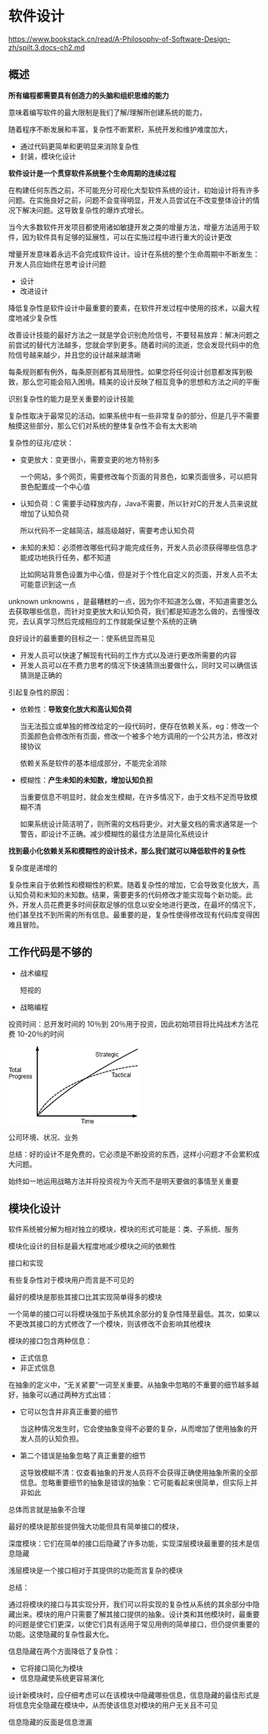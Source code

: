 # 软件设计

https://www.bookstack.cn/read/A-Philosophy-of-Software-Design-zh/spilt.3.docs-ch2.md

## 概述

**所有编程都需要具有创造力的头脑和组织思维的能力**

意味着编写软件的最大限制是我们了解/理解所创建系统的能力，

随着程序不断发展和丰富，复杂性不断累积，系统开发和维护难度加大，

+ 通过代码更简单和更明显来消除复杂性
+ 封装，模块化设计

**软件设计是一个贯穿软件系统整个生命周期的连续过程**

在构建任何东西之前，不可能充分可视化大型软件系统的设计，初始设计将有许多问题。在实施良好之前，问题不会变得明显，开发人员尝试在不改变整体设计的情况下解决问题。这导致复杂性的爆炸式增长。

当今大多数软件开发项目都使用诸如敏捷开发之类的增量方法，增量方法适用于软件，因为软件具有足够的延展性，可以在实施过程中进行重大的设计更改

增量开发意味着永远不会完成软件设计。设计在系统的整个生命周期中不断发生：开发人员应始终在思考设计问题

+ 设计
+ 改进设计

降低复杂性是软件设计中最重要的要素，在软件开发过程中使用的技术，以最大程度地减少复杂性

改善设计技能的最好方法之一就是学会识别危险信号，不要轻易放弃：解决问题之前尝试的替代方法越多，您就会学到更多。随着时间的流逝，您会发现代码中的危险信号越来越少，并且您的设计越来越清晰

每条规则都有例外，每条原则都有其局限性。如果您将任何设计创意都发挥到极致，那么您可能会陷入困境。精美的设计反映了相互竞争的思想和方法之间的平衡

识别复杂性的能力是至关重要的设计技能

复杂性取决于最常见的活动。如果系统中有一些非常复杂的部分，但是几乎不需要触摸这些部分，那么它们对系统的整体复杂性不会有太大影响



复杂性的征兆/症状：

+ 变更放大：变更很小，需要变更的地方特别多

  一个网站，多个网页，需要修改每个页面的背景色，如果页面很多，可以把背景色配置成一个中心值

+ 认知负荷：C 需要手动释放内存，Java不需要，所以针对C的开发人员来说就增加了认知负荷

  所以代码不一定越简洁，越高级越好，需要考虑认知负荷

+ 未知的未知：必须修改哪些代码才能完成任务，开发人员必须获得哪些信息才能成功地执行任务，都不知道

  比如网站背景色设置为中心值，但是对于个性化自定义的页面，开发人员不太可能意识到这一点

 unknown unknowns ，是最糟糕的一点，因为你不知道怎么做，不知道需要怎么去获取哪些信息，而针对变更放大和认知负荷，我们都是知道怎么做的，去慢慢改完，去认真学习然后完成相应的工作就能保证整个系统的正确

良好设计的最重要的目标之一：使系统显而易见

+ 开发人员可以快速了解现有代码的工作方式以及进行更改所需要的内容
+ 开发人员可以在不费力思考的情况下快速猜测出要做什么，同时又可以确信该猜测是正确的



引起复杂性的原因：

+ 依赖性：**导致变化放大和高认知负荷**

  当无法孤立或单独的修改给定的一段代码时，便存在依赖关系，eg：修改一个页面颜色会修改所有页面，修改一个被多个地方调用的一个公共方法，修改对接协议

  依赖关系是软件的基本组成部分，不能完全消除

+ 模糊性：**产生未知的未知数，增加认知负担**

  当重要信息不明显时，就会发生模糊，在许多情况下，由于文档不足而导致模糊不清

  如果系统设计简洁明了，则所需的文档将更少。对大量文档的需求通常是一个警告，即设计不正确。减少模糊性的最佳方法是简化系统设计

**找到最小化依赖关系和模糊性的设计技术，那么我们就可以降低软件的复杂性**

复杂度是递增的

复杂性来自于依赖性和模糊性的积累。随着复杂性的增加，它会导致变化放大，高认知负荷和未知的未知数。结果，需要更多的代码修改才能实现每个新功能。此外，开发人员花费更多时间获取足够的信息以安全地进行更改，在最坏的情况下，他们甚至找不到所需的所有信息。最重要的是，复杂性使得修改现有代码库变得困难且冒险。

## 工作代码是不够的

+ 战术编程

  短视的

+ 战略编程


投资时间：总开发时间的 10％到 20％用于投资，因此初始项目将比纯战术方法花费 10-20％的时间

![](./res/00011.jpeg)

公司环境、状况、业务

总结：好的设计不是免费的，它必须是不断投资的东西，这样小问题才不会累积成大问题。

始终如一地运用战略方法并将投资视为今天而不是明天要做的事情至关重要

## 模块化设计

软件系统被分解为相对独立的模块，模块的形式可能是：类、子系统、服务

模块化设计的目标是最大程度地减少模块之间的依赖性

接口和实现

有些复杂性对于模块用户而言是不可见的

最好的模块是那些其接口比其实现简单得多的模块

一个简单的接口可以将模块强加于系统其余部分的复杂性降至最低。其次，如果以不更改其接口的方式修改了一个模块，则该修改不会影响其他模块

模块的接口包含两种信息：

+ 正式信息
+ 非正式信息

在抽象的定义中，“无关紧要”一词至关重要。从抽象中忽略的不重要的细节越多越好，抽象可以通过两种方式出错：

+ 它可以包含并非真正重要的细节

  当这种情况发生时，它会使抽象变得不必要的复杂，从而增加了使用抽象的开发人员的认知负担。

+ 第二个错误是抽象忽略了真正重要的细节

  这导致模糊不清：仅查看抽象的开发人员将不会获得正确使用抽象所需的全部信息。忽略重要细节的抽象是错误的抽象：它可能看起来很简单，但实际上并非如此

总体而言就是抽象不合理

最好的模块是那些提供强大功能但具有简单接口的模块，

深度模块：它们在简单的接口后隐藏了许多功能，实现深层模块最重要的技术是信息隐藏

浅层模块是一个接口相对于其提供的功能而言复杂的模块

总结：

通过将模块的接口与其实现分开，我们可以将实现的复杂性从系统的其余部分中隐藏出来。模块的用户只需要了解其接口提供的抽象。设计类和其他模块时，最重要的问题是使它们更深，以使它们具有适用于常见用例的简单接口，但仍提供重要的功能。这使隐藏的复杂性最大化。



信息隐藏在两个方面降低了复杂性：

+ 它将接口简化为模块
+ 信息隐藏使系统更容易演化

设计新模块时，应仔细考虑可以在该模块中隐藏哪些信息，信息隐藏的最佳形式是将信息完全隐藏在模块中，从而使该信息对模块的用户无关且不可见



信息隐藏的反面是信息泄漏